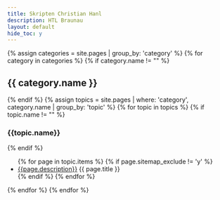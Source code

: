 ```yaml
---
title: Skripten Christian Hanl
description: HTL Braunau
layout: default
hide_toc: y
---
```


<div class="sitemap">
{% assign categories = site.pages | group_by: 'category' %}
{% for category in categories %}
{% if category.name != "" %}
<h2 id="{{ category.name }}">{{ category.name }}</h2>
{% endif %}
{% assign topics = site.pages | where: 'category', category.name | group_by: 'topic' %}
{% for topic in topics %}
{% if topic.name != "" %}
<h3 id="{{topic.name}}">{{topic.name}}</h3>
{% endif %}
<ul>
{% for page in topic.items %}
{% if page.sitemap_exclude != 'y' %}
<li><a href="{{page.url}}">{{page.description}}</a> {{ page.title }}</li>
{% endif %}
{% endfor %}
</ul>
{% endfor %}
{% endfor %}
</div>